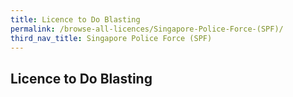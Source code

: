 ```yaml
---
title: Licence to Do Blasting
permalink: /browse-all-licences/Singapore-Police-Force-(SPF)/
third_nav_title: Singapore Police Force (SPF)
---
```

## Licence to Do Blasting
